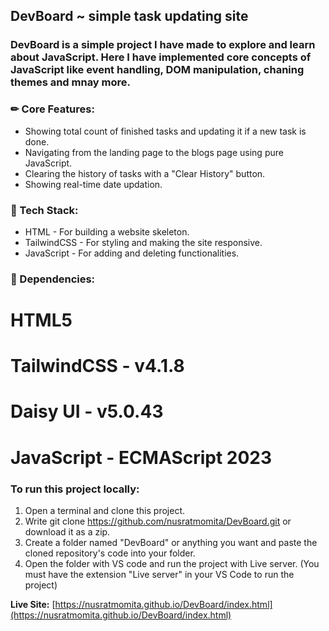## DevBoard ~ simple task updating site
### DevBoard is a simple project I have made to explore and learn about JavaScript. Here I have implemented core concepts of JavaScript like event handling, DOM manipulation, chaning themes and mnay more.

### ✏ Core Features:
<ul>
  <li>Showing total count of finished tasks and updating it if a new task is done.</li>
  <li>Navigating from the landing page to the blogs page using pure JavaScript.</li>
  <li>Clearing the history of tasks with a "Clear History" button.</li>
  <li> Showing real-time date updation.</li>
</ul>

### 📍 Tech Stack:
<ul>
  <li>HTML - For building a website skeleton.</li>
  <li>TailwindCSS - For styling and making the site responsive.</li>
  <li>JavaScript - For adding and deleting functionalities.</li>
</ul>

### 🎯 Dependencies:
<h1>HTML5</h1>
<h1>TailwindCSS - v4.1.8</h1> 
<h1>Daisy UI - v5.0.43</h1>
<h1>JavaScript - ECMAScript 2023</h1>

### To run this project locally:
1. Open a terminal and clone this project.
2. Write git clone https://github.com/nusratmomita/DevBoard.git or download it as a zip.
3. Create a folder named "DevBoard" or anything you want and paste the cloned repository's code into your folder.
4. Open the folder with VS code and run the project with Live server. (You must have the extension "Live server" in your VS Code to run the project)


**Live Site:** [https://nusratmomita.github.io/DevBoard/index.html](https://nusratmomita.github.io/DevBoard/index.html)
